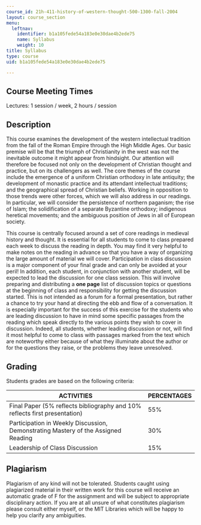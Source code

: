 ```yaml
---
course_id: 21h-411-history-of-western-thought-500-1300-fall-2004
layout: course_section
menu:
  leftnav:
    identifier: b1a105fede54a183e0e30dae4b2ede75
    name: Syllabus
    weight: 10
title: Syllabus
type: course
uid: b1a105fede54a183e0e30dae4b2ede75

---
```


Course Meeting Times
--------------------

Lectures: 1 session / week, 2 hours / session

Description
-----------

This course examines the development of the western intellectual tradition from the fall of the Roman Empire through the High Middle Ages. Our basic premise will be that the triumph of Christianity in the west was not the inevitable outcome it might appear from hindsight. Our attention will therefore be focused not only on the development of Christian thought and practice, but on its challengers as well. The core themes of the course include the emergence of a uniform Christian orthodoxy in late antiquity; the development of monastic practice and its attendant intellectual traditions; and the geographical spread of Christian beliefs. Working in opposition to those trends were other forces, which we will also address in our readings. In particular, we will consider the persistence of northern paganism; the rise of Islam; the solidification of a separate Byzantine orthodoxy; indigenous heretical movements; and the ambiguous position of Jews in all of European society.

This course is centrally focused around a set of core readings in medieval history and thought. It is essential for all students to come to class prepared each week to discuss the reading in depth. You may find it very helpful to make notes on the reading in advance so that you have a way of organizing the large amount of material we will cover. Participation in class discussion is a major component of your final grade and can only be avoided at your peril! In addition, each student, in conjunction with another student, will be expected to lead the discussion for one class session. This will involve preparing and distributing a **one page** list of discussion topics or questions at the beginning of class and responsibility for getting the discussion started. This is not intended as a forum for a formal presentation, but rather a chance to try your hand at directing the ebb and flow of a conversation. It is especially important for the success of this exercise for the students who are leading discussion to have in mind some specific passages from the reading which speak directly to the various points they wish to cover in discussion. Indeed, all students, whether leading discussion or not, will find it most helpful to come to class with passages marked from the text which are noteworthy either because of what they illuminate about the author or for the questions they raise, or the problems they leave unresolved.

Grading
-------

Students grades are based on the following criteria:

| ACTIVITIES | PERCENTAGES |
| --- | --- |
| Final Paper (5% reflects bibliography and 10% reflects first presentation) | 55% |
| Participation in Weekly Discussion, Demonstrating Mastery of the Assigned Reading | 30% |
| Leadership of Class Discussion | 15% 

Plagiarism
----------

Plagiarism of any kind will not be tolerated. Students caught using plagiarized material in their written work for this course will receive an automatic grade of F for the assignment and will be subject to appropriate disciplinary action. If you are at all unsure of what constitutes plagiarism please consult either myself, or the MIT Libraries which will be happy to help you clarify any ambiguities.